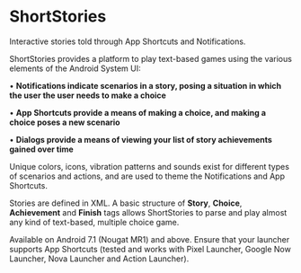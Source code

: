 # ShortStories

Interactive stories told through App Shortcuts and Notifications.

ShortStories provides a platform to play text-based games using the various elements of the Android System UI:

• <b>Notifications indicate scenarios in a story, posing a situation in which the user the user needs to make a choice</b>

• <b>App Shortcuts provide a means of making a choice, and making a choice poses a new scenario</b>

• <b>Dialogs provide a means of viewing your list of story achievements gained over time</b>

Unique colors, icons, vibration patterns and sounds exist for different types of scenarios and actions, and are used to theme the Notifications and App Shortcuts.

Stories are defined in XML. A basic structure of <b>Story</b>, <b>Choice</b>, <b>Achievement</b> and <b>Finish</b> tags allows ShortStories to parse and play almost any kind of text-based, multiple choice game.

Available on Android 7.1 (Nougat MR1) and above. Ensure that your launcher supports App Shortcuts (tested and works with Pixel Launcher, Google Now Launcher, Nova Launcher and Action Launcher).
